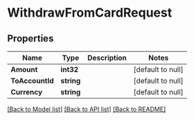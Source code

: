 # WithdrawFromCardRequest

## Properties
Name | Type | Description | Notes
------------ | ------------- | ------------- | -------------
**Amount** | **int32** |  | [default to null]
**ToAccountId** | **string** |  | [default to null]
**Currency** | **string** |  | [default to null]

[[Back to Model list]](../README.md#documentation-for-models) [[Back to API list]](../README.md#documentation-for-api-endpoints) [[Back to README]](../README.md)

